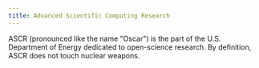 ```yaml
---
title: Advanced Scientific Computing Research
---
```

ASCR (pronounced like the name "Oscar") is the part of the U.S. Department of Energy dedicated to open-science research. By definition, ASCR does not touch nuclear weapons.